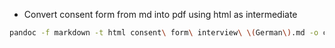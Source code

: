 
- Convert consent form from md into pdf using html as intermediate

``` bash
pandoc -f markdown -t html consent\ form\ interview\ \(German\).md -o consent\ form\ in^Crview\ \(German\).pdf
```
